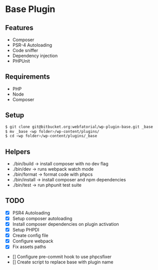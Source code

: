 # Base Plugin

## Features
- Composer
- PSR-4 Autoloading
- Code sniffer
- Dependency injection
- PHPUnit

## Requirements
- PHP
- Node
- Composer

## Setup
```sh
$ git clone git@bitbucket.org:webfatorial/wp-plugin-base.git _base
$ mv _base <wp folder>/wp-content/plugins/
$ cd <wp folder>/wp-content/plugins/_base
```

## Helpers
- ./bin/build -> install composer with no dev flag
- ./bin/dev -> runs webpack watch mode
- ./bin/format -> format code with phpcs
- ./bin/install -> install composer and npm dependencies
- ./bin/test -> run phpunit test suite

## TODO
- [x] PSR4 Autoloading
- [x] Setup composer autoloading
- [x] Install composer dependencies on plugin activation
- [x] Setup PHPDI
- [x] Create config file
- [x] Configure webpack
- [x] Fix assets paths
- [] Configure pre-commit hook to use phpcsfixer
- [] Create script to replace base with plugin name
